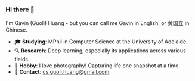 ### Hi there 👋

I'm Gavin (Guoli) Huang - but you can call me Gavin in English, or 黄国立 in Chinese.

- 🎓 **Studying**: MPhil in Computer Science at the University of Adelaide.
- 🔍 **Research**: Deep learning, especially its applications across various fields.
- 📸 **Hobby**: I love photography! Capturing life one snapshot at a time.
- 📧 **Contact**: [cs.guoli.huang@gmail.com](mailto:cs.guoli.huang@gmail.com).

